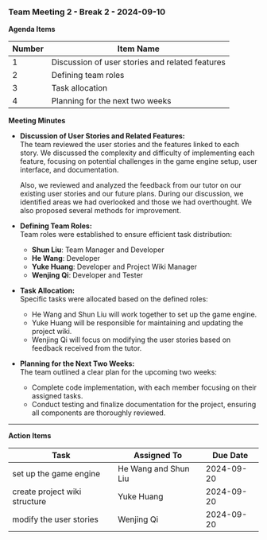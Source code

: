 ### Team Meeting 2 - Break 2 - 2024-09-10

**Agenda Items**

| Number | Item Name                                         |
|--------|---------------------------------------------------|
| 1      | Discussion of user stories and related features   |
| 2      | Defining team roles                               |
| 3      | Task allocation                                   |
| 4      | Planning for the next two weeks                   |

**Meeting Minutes**

- **Discussion of User Stories and Related Features:**  
  The team reviewed the user stories and the features linked to each story. We discussed the complexity and difficulty of implementing each feature, focusing on potential challenges in the game engine setup, user interface, and documentation.

  Also, we reviewed and analyzed the feedback from our tutor on our existing user stories and our future plans. During our discussion, we identified areas we had overlooked and those we had overthought. We also proposed several methods for improvement.

- **Defining Team Roles:**  
  Team roles were established to ensure efficient task distribution:
  - **Shun Liu**: Team Manager and Developer
  - **He Wang**: Developer
  - **Yuke Huang**: Developer and Project Wiki Manager
  - **Wenjing Qi**: Developer and Tester

- **Task Allocation:**  
  Specific tasks were allocated based on the defined roles:
  - He Wang and Shun Liu will work together to set up the game engine.
  - Yuke Huang will be responsible for maintaining and updating the project wiki.
  - Wenjing Qi will focus on modifying the user stories based on feedback received from the tutor.

- **Planning for the Next Two Weeks:**  
  The team outlined a clear plan for the upcoming two weeks:
  - Complete code implementation, with each member focusing on their assigned tasks.
  - Conduct testing and finalize documentation for the project, ensuring all components are thoroughly reviewed.

---

**Action Items**

| Task                          | Assigned To           | Due Date   |
|-------------------------------|-----------------------|------------|
| set up the game engine        | He Wang and Shun Liu  | 2024-09-20 |
| create project wiki structure | Yuke Huang            | 2024-09-20 |
| modify the user stories       | Wenjing Qi            | 2024-09-20 |
